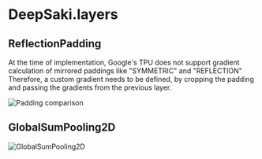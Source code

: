 # DeepSaki.layers

## ReflectionPadding
At the time of implementation, Google's TPU does not support gradient calculation of mirrored paddings like "SYMMETRIC" and "REFLECTION" Therefore, a custom gradient needs to be defined, by cropping the padding and passing the gradients from the previous layer.

![Padding comparison](appendix/ReflectionPadding.png)

## GlobalSumPooling2D
![GlobalSumPooling2D](appendix/GlobalSumPooling2D.png)
